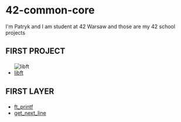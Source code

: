 # 42-common-core
I'm Patryk and I am student at 42 Warsaw and those are my 42 school projects

<h2><p><b>FIRST PROJECT</b></p></h2>
<ul>
  <img src="https://icons8.com/icon/FNHbyJNFRRf4/book-shelf" alt="libft">
  
  <li><a href="https://github.com/Zuraw7/42-common-core/tree/main/libft">libft</a></li>
</ul>

<h2><p><b>FIRST LAYER</b></p></h2>
<ul>
  <li><a href="https://github.com/Zuraw7/42-common-core/tree/main/ft_printf">ft_printf</a></li>
  <li><a href="https://github.com/Zuraw7/42-common-core/tree/main/get_next_line">get_next_line</a></li>
</ul>

